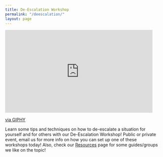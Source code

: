 ```yaml
---
title: De-Escalation Workshop
permalink: "/deescalation/"
layout: page
---
```


<iframe src="https://giphy.com/embed/1FwMdiyUtVQI0" width="480" height="270" frameBorder="0" class="giphy-embed" allowFullScreen></iframe><p><a href="https://giphy.com/gifs/get-escalator-heck-1FwMdiyUtVQI0">via GIPHY</a></p>


Learn some tips and techniques on how to de-escalate a situation for yourself and for others with our De-Escalation Workshop! Public or private event, email us for more info on how you can set up one of these workshops today! Also, check our [Resources](resources.md) page for some guides/groups we like on the topic!
